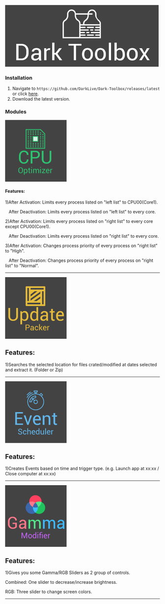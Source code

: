 <img src="https://raw.githubusercontent.com/DarkLive/Dark-Toolbox/master/Dark%20Toolbox/Splash.png">

### Installation ###
1. Navigate to `https://github.com/DarkLive/Dark-Toolbox/releases/latest` or click [here](https://github.com/DarkLive/Dark-Toolbox/releases/latest).
2. Download the latest version.

### Modules ###
<img src="https://raw.githubusercontent.com/DarkLive/Dark-Toolbox/master/Dark%20Toolbox/Resources/Dark-Icons/cpuoptimizertile.png" width="200">

#### Features: ####

1)After Activation: Limits every process listed on "left list" to CPU00(Core1).

&nbsp;&nbsp;&nbsp;After Deactivation: Limits every process listed on "left list" to every core.
  
2)After Activation: Limits every process listed on "right list" to every core except CPU00(Core1).

&nbsp;&nbsp;&nbsp;After Deactivation: Limits every process listed on "right list" to every core.
  
3)After Activation: Changes process priority of every process on "right list" to "High".

&nbsp;&nbsp;&nbsp;After Deactivation: Changes process priority of every process on "right list" to "Normal".
  
***

<img src="https://raw.githubusercontent.com/DarkLive/Dark-Toolbox/master/Dark%20Toolbox/Resources/Dark-Icons/uppackertile.png" width="200">

## Features: ##

1)Searches the selected location for files crated/modified at dates selected and extract it. (Folder or Zip)
***

<img src="https://raw.githubusercontent.com/DarkLive/Dark-Toolbox/master/Dark%20Toolbox/Resources/Dark-Icons/eventscheduletile.png" width="200">

## Features: ##

1)Creates Events based on time and trigger type. (e.g. Launch app at xx:xx / Close computer at xx:xx)
***

<img src="https://raw.githubusercontent.com/DarkLive/Dark-Toolbox/master/Dark%20Toolbox/Resources/Dark-Icons/gammatile.png" width="200">

## Features: ##

1)Gives you some Gamma/RGB Sliders as 2 group of controls. 

Combined: One slider to decrease/increase brightness.

RGB: Three slider to change screen colors.
***
  
